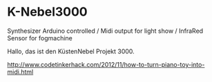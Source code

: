 # K-Nebel3000
Synthesizer Arduino controlled / Midi output for light show / InfraRed Sensor for fogmachine

Hallo, 
das ist den KüstenNebel Projekt 3000. 

http://www.codetinkerhack.com/2012/11/how-to-turn-piano-toy-into-midi.html
